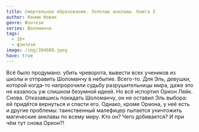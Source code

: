 ```yaml
---
title: Смертельное образование. Золотые анклавы. Книга 3
author: Наоми Новик
genre: Фэнтези
series: Шоломанча
tags:
  - 16+
  - фэнтези
image: /img/394680.jpeg
have: true
---
```

Всё было продумано: убить чреворота, вывести всех учеников из школы и отправить Шоломанчу в небытие. Всего-то. Для Эль, девушки, которой когда-то напророчили судьбу разрушительницы мира, даже это не казалось уж слишком безумной идеей. Но всё испортил Орион Лейк. Снова. Отказавшись покидать Шоломанчу, он не оставил Эль выбора: ей придётся вернуться и спасти его. Однако, кроме Ориона, у неё есть и другие проблемы: таинственный малефицер пытается уничтожить магические анклавы по всему миру. Кто он? Чего добивается? И при чём тут снова Орион?!